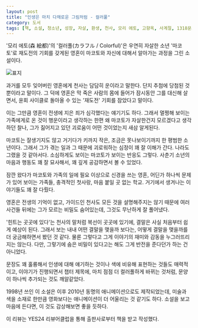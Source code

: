 ```yaml
---
layout: post
title: "인생은 마치 다채로운 그림처럼 - 컬러풀"
category: 도서
tags: [책, 소설, 청소년, 성장, 자살, 환생, 천사, 모리 에토, 고향옥, 사계절, 1318문고, 서평, YES24 리뷰어클럽]
---
```


'모리 에토(森 絵都)'의
'컬러풀(カラフル / Colorful)'은
우연히 자살한 소년 '마코토'로 재도전의 기회를 갖게된 영혼이
마코토와 자신에 대해서 알아가는 과정을 그린 소설이다.

![표지](https://lh3.googleusercontent.com/3avr6pFwVbLAnc4PwDkDhcC9mlgBcDle0LM_XOpvEgOnO-fO1SK_Ft9EynobAhiad8WJZFCj76IEMQ=s480)

과거를 모두 잊어버린 영혼에게 천사는 담담히 운이라고 말한다.
단지 추첨에 당첨된 것 뿐이라고 말이다.
그 덕에 영혼은 막 죽은 사람의 몸에 들어가
잠시동안 그를 대신해 살면서,
윤회 사이클로 돌아올 수 있는 '재도전' 기회를 잠았다고 말이다.

이는 그만큼 영혼이 전생에 지은 죄가 심각했다는 얘기기도 하다.
그래서 멀쩡해 보이는 가족에게로 온 것이 행운이라고 생각하는 한편
왜 마코토가 자살한건지 모르겠다고 생각하던 찰나,
그가 짊어지고 있던 괴로움이 어떤 것이었는지 새삼 알게된다.

마코토는 잘생기지도 않고 거기다가 키까지 작은, 조금은 못나보이기까지 한 평범한 소년이다.
그래서 그가 겪는 일과 그 때문에 괴로워하는 심정이 꽤 잘 이해가 간다.
나라도 그랬을 것 같아서다.
소심하게도 보이는 마코토가 보이는 반응도 그렇다.
사춘기 소년의 마음과 행동도 꽤 잘 묘사해서,
꽤 깊게 공감하면서 볼 수 있었다.

잠깐 왔다가 마코토와 가족의 일에 필요 이상으로 신경을 쓰는 영혼,
어딘가 하나씩 문제가 있어 보이는 가족들,
충격적인 첫사랑,
마음 붙일 곳 없는 학교.
거기에서 생겨나는 이야기들도 꽤 잘 다뤘다.

영혼은 전생의 기억이 없고,
가이드인 천사도 모든 것을 설명해주지는 않기 때문에
여러 사건들 뒤에는 그가 모르는 비밀도 숨어있는데,
그것도 무난하게 잘 풀어냈다.

'힌트는 곳곳에 있다'는 천사의 말처럼 복선이 곳곳에 있기에,
결말은 사실 처음부터 쉽게 예상이 된다.
그래서 보는 내내 어떤 결말을 맺을까 보다는,
어떻게 결말을 맺을까를 더 궁금해하면서 봤던 것 같다.
물론 그렇다고 그게 이야기의 재미와 감동을 누그러뜨리지는 않는다.
다만, 그렇기에 숨은 비밀이 있다고는 해도 그게 반전을 준다던가 하는 건 아니었다.

문장도 꽤 훌륭해서
인생에 대해 얘기하는 것이나
색에 비유해 표현하는 것들도 매력적이고,
이야기가 진행되면서 챕터 제목에,
마치 점점 더 컬러풀하게 바뀌는 것처럼,
문양이 하나씩 추가되는 것도 깨알같았다.

1998년 쓰인 이 소설은 이후 2010년 동명의 애니메이션으로도 제작되었는데,
미술과 색을 소재로 한만큼 영화보다는 애니메이션이 더 어울리는 것 같기도 하다.
소설을 보고 마음에 든다면, 이 것도 감상해보면 좋을 듯하다.



<div class="im im-info">
이 리뷰는 YES24 리뷰어클럽을 통해 출판사로부터 책을 받고 작성했다.
</div>
